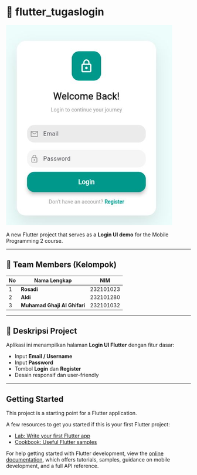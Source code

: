 # 🚀 flutter_tugaslogin

![Login Page](https://github.com/sadi-prog/MOBPRO2_LoginUI_Rosadi_Aldi_MuhamadGaji/blob/main/assets/login.JPG?raw=true)

A new Flutter project that serves as a **Login UI demo** for the Mobile Programming 2 course.

---

## 👥 Team Members (Kelompok)
| No | Nama Lengkap   | NIM        |
|----|----------------|------------|
| 1  | **Rosadi**        | 232101023  |
| 2  | **Aldi**           | 232101280  |
| 3  | **Muhamad Ghaji Al Ghifari**   | 232101032  |

---

## 📱 Deskripsi Project
Aplikasi ini menampilkan halaman **Login UI Flutter** dengan fitur dasar:
- Input **Email / Username**
- Input **Password**
- Tombol **Login** dan **Register**
- Desain responsif dan user-friendly

---

## Getting Started

This project is a starting point for a Flutter application.

A few resources to get you started if this is your first Flutter project:

- [Lab: Write your first Flutter app](https://docs.flutter.dev/get-started/codelab)
- [Cookbook: Useful Flutter samples](https://docs.flutter.dev/cookbook)

For help getting started with Flutter development, view the
[online documentation](https://docs.flutter.dev/), which offers tutorials,
samples, guidance on mobile development, and a full API reference.
